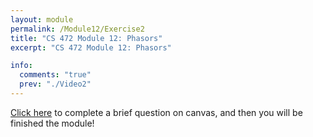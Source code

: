 ```yaml
---
layout: module
permalink: /Module12/Exercise2
title: "CS 472 Module 12: Phasors"
excerpt: "CS 472 Module 12: Phasors"

info:
  comments: "true"
  prev: "./Video2"
---
```


<p>
<a href = "https://ursinus.instructure.com/courses/12301/quizzes/13534">Click here</a> to complete a brief question on canvas, and then you will be finished the module!
</p>
